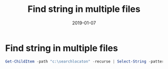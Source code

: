 ﻿---
layout: post
title: Find string in multiple files
date: 2019-01-07
tags: [PowerShell,Search]
---

# Find string in multiple files


```powershell
Get-ChildItem -path "c:\searchlocaton" -recurse | Select-String -pattern "text to find" | group path | select name
```
